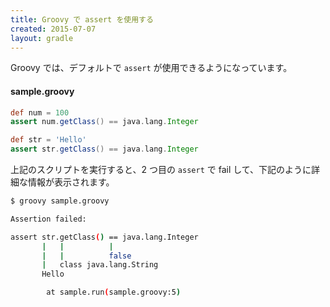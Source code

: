 ```yaml
---
title: Groovy で assert を使用する
created: 2015-07-07
layout: gradle
---
```


Groovy では、デフォルトで `assert` が使用できるようになっています。

#### sample.groovy
```groovy
def num = 100
assert num.getClass() == java.lang.Integer

def str = 'Hello'
assert str.getClass() == java.lang.Integer
```

上記のスクリプトを実行すると、2 つ目の `assert` で fail して、下記のように詳細な情報が表示されます。

```sh
$ groovy sample.groovy

Assertion failed:

assert str.getClass() == java.lang.Integer
       |   |          |
       |   |          false
       |   class java.lang.String
       Hello

        at sample.run(sample.groovy:5)
```

